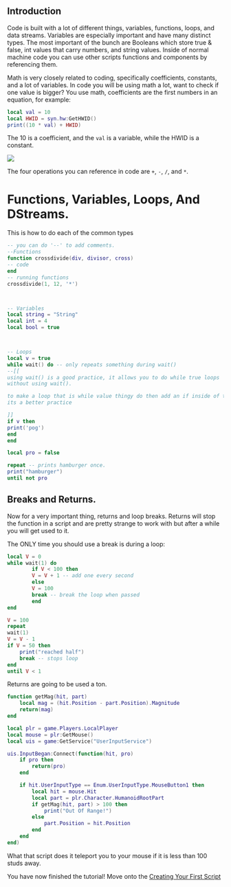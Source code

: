 
## Introduction

Code is built with a lot of different things, variables, functions, loops, and data streams. Variables are especially important and have many distinct types. The most important of the bunch are Booleans which store true & false, int values that carry numbers, and string values. Inside of normal machine code you can use other scripts functions and components by referencing them.


Math is very closely related to coding, specifically coefficients, constants, and a lot of variables. In code you will be using math a lot, want to check if one value is bigger? You use math, coefficients are the first numbers in an equation, for example:
```lua
local val = 10
local HWID = syn.hw:GetHWID()
print((10 * val) + HWID)
```
The 10 is a coefficient, and the `val` is a variable, while the HWID is a constant.

![](https://www.math.net/img/a/algebra/variables/constant/eq.svg)

The four operations you can reference in code are `+`, `-`, `/`, and `*`.





# Functions, Variables, Loops, And DStreams. 
This is how to do each of the common types
```lua
-- you can do '--' to add comments.
--Functions
function crossdivide(div, divisor, cross)
-- code
end
-- running functions
crossdivide(1, 12, '*')



-- Variables
local string = "String"
local int = 4
local bool = true



-- Loops
local v = true
while wait() do -- only repeats something during wait()
--[[ 
using wait() is a good practice, it allows you to do while true loops
without using wait().

to make a loop that is while value thingy do then add an if inside of this,
its a better practice

]]
if v then
print('pog')
end
end

local pro = false

repeat -- prints hamburger once.
print("hamburger")
until not pro

```

## Breaks and Returns.
Now for a very important thing, returns and loop breaks.
Returns will stop the function in a script and are pretty strange to work with but after a while you will get used to it.

The ONLY time you should use a break is during a loop:
```lua
local V = 0
while wait(1) do
		if V < 100 then
		V = V + 1 -- add one every second
		else
		V = 100
		break -- break the loop when passed
		end
end

V = 100
repeat
wait(1)
V = V - 1
if V = 50 then
	print("reached half")
	break -- stops loop
end
until V < 1
```
Returns are going to be used a ton.
```lua
function getMag(hit, part)
	local mag = (hit.Position - part.Position).Magnitude
	return(mag)
end

local plr = game.Players.LocalPlayer
local mouse = plr:GetMouse()
local uis = game:GetService("UserInputService")

uis.InputBegan:Connect(function(hit, pro)
	if pro then
		return(pro)
	end

	if hit.UserInputType == Enum.UserInputType.MouseButton1 then
		local hit = mouse.Hit
		local part = plr.Character.HumanoidRootPart
		if getMag(hit, part) > 100 then
			print("Out Of Range!")
		else
			part.Position = hit.Position
		end
	end
end)
```
What that script does it teleport you to your mouse if it is less than 100 studs away.

You have now finished the tutorial! Move onto the
[Creating Your First Script](https://github.com/ACKREIK/coding-intro/wiki/Simple-AutoFill-Script)
